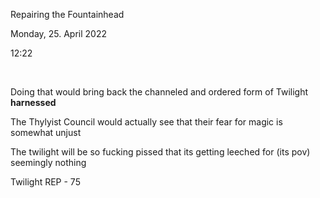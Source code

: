 Repairing the Fountainhead

Monday, 25. April 2022

12:22

 

Doing that would bring back the channeled and ordered form of Twilight **harnessed**

The Thylyist Council would actually see that their fear for magic is somewhat unjust

The twilight will be so fucking pissed that its getting leeched for (its pov) seemingly nothing

Twilight REP - 75
